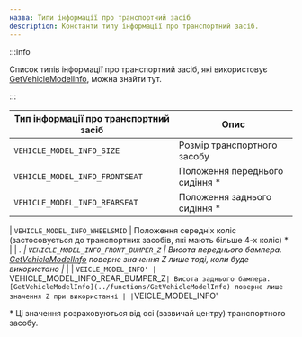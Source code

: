 ```yaml
---
назва: Типи інформації про транспортний засіб
description: Константи типу інформації про транспортний засіб.
---
```


:::info

Список типів інформації про транспортний засіб, які використовує [GetVehicleModelInfo](../functions/GetVehicleModelInfo), можна знайти тут.

:::

| Тип інформації про транспортний засіб | Опис
| ------------------------------------- | ----------------------------------------------------------------- |
| `VEHICLE_MODEL_INFO_SIZE` | Розмір транспортного засобу
| `VEHICLE_MODEL_INFO_FRONTSEAT` | Положення переднього сидіння \* | *.
| `VEHICLE_MODEL_INFO_REARSEAT` | Положення заднього сидіння \* | * - позиція заднього сидіння



| `VEHICLE_MODEL_INFO_WHEELSMID` | Положення середніх коліс (застосовується до транспортних засобів, які мають більше 4-х коліс) \* | | *.
| `VEHICLE_MODEL_INFO_FRONT_BUMPER_Z` | Висота переднього бампера. [GetVehicleModelInfo](../functions/GetVehicleModelInfo) поверне значення Z лише тоді, коли буде використано |* | | `VEICLE_MODEL_INFO'
| `VEHICLE_MODEL_INFO_REAR_BUMPER_Z` | Висота заднього бампера. [GetVehicleModelInfo](../functions/GetVehicleModelInfo) поверне лише значення Z при використанні | | `VEICLE_MODEL_INFO'

\* Ці значення розраховуються від осі (зазвичай центру) транспортного засобу.


